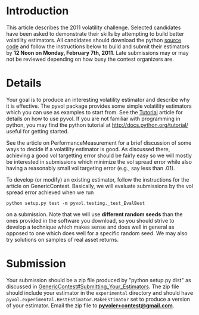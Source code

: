 # Introduction #

This article describes the 2011 volatility challenge. Selected candidates have been asked to demonstrate their skills by attempting to build better volatility estimators. All candidates should download the python [source code](http://pyvol.googlecode.com/files/pyvol-1.0.zip) and follow the instructions below to build and submit their estimators by **12 Noon on Monday, February 7th, 2011**. Late submissions may or may not be reviewed depending on how busy the contest organizers are.

# Details #

Your goal is to produce an interesting volatility estimator and describe why it is effective. The pyvol package provides some simple volatility estimators which you can use as examples to start from. See the [Tutorial](Tutorial.md) article for details on how to use pyvol. If you are not familiar with programming in python, you may find the python tutorial at
http://docs.python.org/tutorial/ useful for getting started.

See the article on PerformanceMeasurement for a brief discussion of some ways to decide if a volatility estimator is good. As discussed there, achieving a good vol targetting error should be fairly easy so we will mostly be interested in submissions which minimize the vol spread error while also having a reasonably small vol targeting error (e.g., say less than .01).

To develop (or modify) an existing estimator, follow the instructions for the article on GenericContest. Basically, we will evaluate submissions by the vol spread error achieved when we run
```
python setup.py test -m pyvol.testing._test_EvalBest
```
on a submission. Note that we will use **different random seeds** than the ones provided in the software you download, so you should strive to develop a technique which makes sense and does well in general as opposed to one which does well for a specific random seed. We may also try solutions on samples of real asset returns.

# Submission #

Your submission should be a zip file produced by "python setup.py dist" as discussed in [GenericContest#Submitting\_Your\_Estimators](GenericContest#Submitting_Your_Estimators.md). The zip file should include your estimator in the `experimental` directory and should have `pyvol.experimental.BestEstimator.MakeEstimator` set to produce a version of your estimator. Email the zip file to **pyvoler+contest@gmail.com**.
